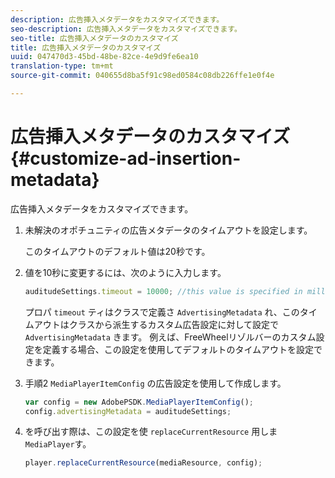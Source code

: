 ```yaml
---
description: 広告挿入メタデータをカスタマイズできます。
seo-description: 広告挿入メタデータをカスタマイズできます。
seo-title: 広告挿入メタデータのカスタマイズ
title: 広告挿入メタデータのカスタマイズ
uuid: 047470d3-45bd-48be-82ce-4e9d9fe6ea10
translation-type: tm+mt
source-git-commit: 040655d8ba5f91c98ed0584c08db226ffe1e0f4e

---
```



# 広告挿入メタデータのカスタマイズ{#customize-ad-insertion-metadata}

広告挿入メタデータをカスタマイズできます。

1. 未解決のオポチュニティの広告メタデータのタイムアウトを設定します。

   このタイムアウトのデフォルト値は20秒です。
1. 値を10秒に変更するには、次のように入力します。

   ```js
   auditudeSettings.timeout = 10000; //this value is specified in milliseconds
   ```

   プロパ `timeout` ティはクラスで定義さ `AdvertisingMetadata` れ、このタイムアウトはクラスから派生するカスタム広告設定に対して設定で `AdvertisingMetadata` きます。 例えば、FreeWheelリゾルバーのカスタム設定を定義する場合、この設定を使用してデフォルトのタイムアウトを設定できます。

1. 手順2 `MediaPlayerItemConfig` の広告設定を使用して作成します。

   ```js
   var config = new AdobePSDK.MediaPlayerItemConfig(); 
   config.advertisingMetadata = auditudeSettings;
   ```

1. を呼び出す際は、この設定を使 `replaceCurrentResource` 用しま `MediaPlayer`す。

   ```js
   player.replaceCurrentResource(mediaResource, config);
   ```

